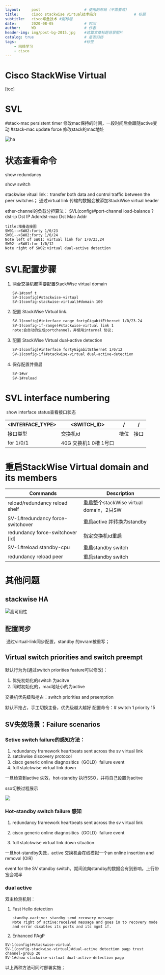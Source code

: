 ```yaml
---
layout:     post   				    # 使用的布局（不需要改）
title:      cisco stackwise virtual技术简介 				# 标题 
subtitle:   cisco堆叠技术 #副标题
date:       2020-08-05 				# 时间
author:     WD 						# 作者
header-img: img/post-bg-2015.jpg 	#这篇文章标题背景图片
catalog: true 						# 是否归档
tags:								#标签
    - 网络学习
    - cisco
---
```






# Cisco StackWise  Virtual

[toc]



# SVL
#stack-mac persistent timer 修改mac保持的时间，一段时间后会跟随active变动
#stack-mac update force 修改stack的mac地址

![ha](https://github.com/HuangWendell/huangwendell.github.io/blob/master/img/image-20200426163043533.png?raw=true)

# 状态查看命令

show redundancy

show switch

stackwise vitual link：transfer both data and  control traffic between the peer switches；
通过virtual link 传输的数据会被添加StackWise virtual header

ether-channel的负载分担算法：
SVL(config)#port-channel load-balance ?
dst-ip Dst IP Addrdst-mac Dst Mac Addr

```sequence
title:堆叠连接图
SW01-->SW02:forty 1/0/23
SW01-->SW02:forty 1/0/24
Note left of SW01: virtual link for 1/0/23,24
SW02-->SW01:for 1/0/12
Note right of SW02:virtual dual-active detection

```



# SVL配置步骤

1. 两台交换机都需要配置StackWise virtual domain

   ```text
   SV-1#conf t
   SV-1(config)#stackwise-virtual
   SV-1(config-stackwise-virtual)#domain 100
   ```

2. 配置 StackWise Virtual link.

   ```tex
   SV-1(config)#interface range fortyGigabitEthernet 1/0/23-24
   SV-1(config-if-range)#stackwise-virtual link 1
   note:会自动的生成portchannel，并使用internal 协议;
   ```

3. 配置 StackWise Virtual dual-active detection

   ```tex
   SV-1(config)#interface fortyGigabitEthernet 1/0/12
   SV-1(config-if)#stackwise-virtual dual-active-detection
   ```

4. 保存配置并重启

   ```tex
   SV-1#wr 
   SV-1#reload
   ```

# SVL interface numbering

​	show interface status查看接口状态

| <INTERFACE_TYPE> | <SWITCH_ID>           | /<MODULE> | /<PORT> |
| ---------------- | --------------------- | --------- | ------- |
| 接口类型         | 交换机id              | 槽位      | 接口    |
| for 1/0/1        | 40G 交换机1 0槽 1号口 |           |         |

# 重启StackWise Virtual domain and its members

| Commands                         | Description                             |
| -------------------------------- | --------------------------------------- |
| reload/redundancy reload shelf   | 重启整个stackWise virtual domain，2只SW |
| SV-1#redundancy force-switchover | 重启active 并转换为standby              |
| redundancy force-switchover [id] | 指定交换机id重启                        |
| SV-1#reload standby-cpu          | 重启standby switch                      |
| redundancy reload peer           | 重启standby switch                      |

# 其他问题

## stackwise HA

![高可用性](https://github.com/HuangWendell/huangwendell.github.io/blob/master/img/image-20200426163335759.png?raw=true)

## 配置同步

​	通过virtual-link同步配置，standby 的nvram被重写；

## Virtual switch priorities and switch preempt

默认行为为(通过switch priorities feature可以修改)：

1. 优先初始化的switch 为acitve
2. 同时初始化的，mac地址小的为active

交换机优先级和抢占：switch priorities and preemption

默认不抢占，手工切换主备，优先级越大越好 配置命令：# switch 1 priority 15



## SV失效场景：Failure scenarios

### Sctive switch failure的感知方法：

1. redundancy framework heartbeats sent across the sv virtual link
2. satckwise discovery protocol
3. cisco generic online diagnositics（GOLD）failure event
4. full statckwise virtual link down

一旦检查到active 失效，hot-standby 执行SSO，并将自己设置为acitve

sso切换过程展示

![](https://github.com/HuangWendell/huangwendell.github.io/blob/master/img/image-20200426165632674.png?raw=true)



### Hot-standby switch failure 感知

1. redundancy framework heartbeats sent across the sv virtual link

2. cisco generic online diagnositics（GOLD）failure event

3. full statckwise virtual link down situation

一旦hot-standby失效，active 交换机会在线模拟一个an online insertion and removal (OIR) 

event for the SV standby switch，期间流向standby的数据会有到影响，上行带宽会减半

### dual active

双主检测机制：

1. Fast Hello detection

   ```sequence
   standby->active: standby send recovery message
   Note right of active:received message and goes in to recovery mode and error disables its ports and its mgmt if.
   ```

2. Enhanced PAgP

```text
SV-1(config)#stackwise-virtual
SV-1(config-stackwise-virtual)#dual-active detection pagp trust channel-group 20
SV-1#show stackwise-virtual dual-active-detection pagp
```

以上两种方法可同时部署实施；











